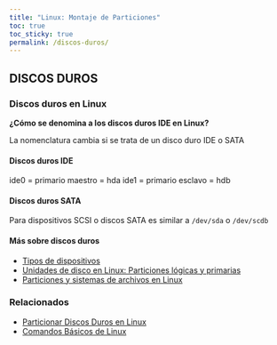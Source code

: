 ```yaml
---
title: "Linux: Montaje de Particiones"
toc: true
toc_sticky: true
permalink: /discos-duros/
---
```


## DISCOS DUROS

### Discos duros en Linux

**¿Cómo se denomina a los discos duros IDE en Linux?**

La nomenclatura cambia si se trata de un disco duro IDE o SATA

#### Discos duros IDE

ide0 = primario maestro = hda
ide1 = primario esclavo = hdb

#### Discos duros SATA

Para dispositivos SCSI o discos SATA es similar a `/dev/sda` o `/dev/scdb`

#### Más sobre discos duros

- [Tipos de dispositivos](https://www.linuxtotal.com.mx/index.php?cont=info_admon_005)
- [Unidades de disco en Linux: Particiones lógicas y primarias](http://www.estrellateyarde.org/archivos-y-directorios-en-linux/unidades-de-disco-en-linux)
- [Particiones y sistemas de archivos en Linux](http://www.aquihayapuntes.com/particiones-y-sistemas-de-archivos-en-linux.html)

### Relacionados

- [Particionar Discos Duros en Linux](/particionado/)
- [Comandos Básicos de Linux](/linux/)
